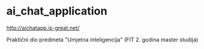 # ai_chat_application

http://aichatapp.is-great.net/

Praktični dio predmeta "Umjetna inteligencija" (FIT 2. godina master studija)
